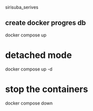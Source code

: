 sirisuba_serives

## create docker progres db

docker compose up

# detached mode

docker compose up -d

# stop the containers

docker compose down
